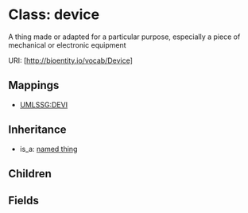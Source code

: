 # Class: device


A thing made or adapted for a particular purpose, especially a piece of mechanical or electronic equipment

URI: [http://bioentity.io/vocab/Device]
## Mappings

 * [UMLSSG:DEVI](http://purl.obolibrary.org/obo/UMLSSG_DEVI)
## Inheritance

 *  is_a: [named thing](NamedThing.md)
## Children

## Fields

